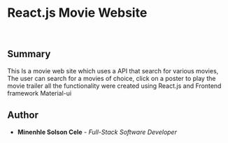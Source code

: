 # React.js Movie Website

<br>

## Summary

This Is a movie web site which uses a API that search for various movies, The user 
can search for a movies of choice, click on a poster to play the movie trailer all the functionality were
created using React.js and Frontend framework Material-ui 

## Author

* **Minenhle Solson Cele** - *Full-Stack Software Developer*

